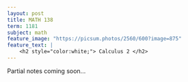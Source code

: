 ```yaml
---
layout: post
title: MATH 138
term: 1181
subject: math
feature_image: "https://picsum.photos/2560/600?image=875"
feature_text: |
    <h2 style="color:white;"> Calculus 2 </h2>
---
```


Partial notes coming soon...

